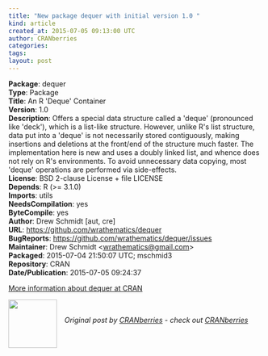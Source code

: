 ```yaml
---
title: "New package dequer with initial version 1.0 "
kind: article
created_at: 2015-07-05 09:13:00 UTC
author: CRANberries
categories: 
tags: 
layout: post
---
```

<strong>Package</strong>: dequer<br>
<strong>Type</strong>: Package<br>
<strong>Title</strong>: An R 'Deque' Container<br>
<strong>Version</strong>: 1.0<br>
<strong>Description</strong>: Offers a special data structure called a 'deque'
(pronounced like 'deck'), which is a list-like structure.  However,
unlike R's list structure, data put into a 'deque' is not necessarily
stored contiguously, making insertions and deletions at the front/end
of the structure much faster.  The implementation here is new and
uses a doubly linked list, and whence does not rely on R's
environments.  To avoid unnecessary data copying, most 'deque'
operations are performed via side-effects.<br>
<strong>License</strong>: BSD 2-clause License + file LICENSE<br>
<strong>Depends</strong>: R (&gt;= 3.1.0)<br>
<strong>Imports</strong>: utils<br>
<strong>NeedsCompilation</strong>: yes<br>
<strong>ByteCompile</strong>: yes<br>
<strong>Author</strong>: Drew Schmidt [aut, cre]<br>
<strong>URL</strong>: https://github.com/wrathematics/dequer<br>
<strong>BugReports</strong>: https://github.com/wrathematics/dequer/issues<br>
<strong>Maintainer</strong>: Drew Schmidt &lt;wrathematics@gmail.com&gt;<br>
<strong>Packaged</strong>: 2015-07-04 21:50:07 UTC; mschmid3<br>
<strong>Repository</strong>: CRAN<br>
<strong>Date/Publication</strong>: 2015-07-05 09:24:37<br>

<p>
<a href="http://cran.r-project.org/web/packages/dequer/index.html">More information about dequer at CRAN</a><div class="author">
  <img src="" style="width: 96px; height: 96;">
  <span style="position: absolute; padding: 32px 15px;">
    <i>Original post by <a href="http://twitter.com/">CRANberries</a> - check out <a href="http://dirk.eddelbuettel.com/cranberries">CRANberries   </a></i>
  </span>
</div>
